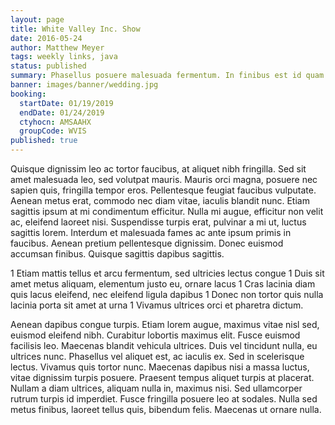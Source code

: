 ```yaml
---
layout: page
title: White Valley Inc. Show
date: 2016-05-24
author: Matthew Meyer
tags: weekly links, java
status: published
summary: Phasellus posuere malesuada fermentum. In finibus est id quam interdum.
banner: images/banner/wedding.jpg
booking:
  startDate: 01/19/2019
  endDate: 01/24/2019
  ctyhocn: AMSAAHX
  groupCode: WVIS
published: true
---
```

Quisque dignissim leo ac tortor faucibus, at aliquet nibh fringilla. Sed sit amet malesuada leo, sed volutpat mauris. Mauris orci magna, posuere nec sapien quis, fringilla tempor eros. Pellentesque feugiat faucibus vulputate. Aenean metus erat, commodo nec diam vitae, iaculis blandit nunc. Etiam sagittis ipsum at mi condimentum efficitur. Nulla mi augue, efficitur non velit ac, eleifend laoreet nisi. Suspendisse turpis erat, pulvinar a mi ut, luctus sagittis lorem. Interdum et malesuada fames ac ante ipsum primis in faucibus. Aenean pretium pellentesque dignissim. Donec euismod accumsan finibus. Quisque sagittis dapibus sagittis.

1 Etiam mattis tellus et arcu fermentum, sed ultricies lectus congue
1 Duis sit amet metus aliquam, elementum justo eu, ornare lacus
1 Cras lacinia diam quis lacus eleifend, nec eleifend ligula dapibus
1 Donec non tortor quis nulla lacinia porta sit amet at urna
1 Vivamus ultrices orci et pharetra dictum.

Aenean dapibus congue turpis. Etiam lorem augue, maximus vitae nisl sed, euismod eleifend nibh. Curabitur lobortis maximus elit. Fusce euismod facilisis leo. Maecenas blandit vehicula ultrices. Duis vel tincidunt nulla, eu ultrices nunc. Phasellus vel aliquet est, ac iaculis ex. Sed in scelerisque lectus. Vivamus quis tortor nunc. Maecenas dapibus nisi a massa luctus, vitae dignissim turpis posuere. Praesent tempus aliquet turpis at placerat. Nullam a diam ultrices, aliquam nulla in, maximus nisi. Sed ullamcorper rutrum turpis id imperdiet. Fusce fringilla posuere leo at sodales. Nulla sed metus finibus, laoreet tellus quis, bibendum felis. Maecenas ut ornare nulla.
